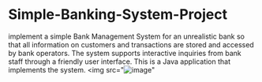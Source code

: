 # Simple-Banking-System-Project
implement a simple Bank Management System for an unrealistic bank so that all information on customers and transactions are stored and accessed by bank operators. The system supports interactive inquiries from bank staff through a friendly user interface. This is a Java application that implements the system.
<img src="![image](https://user-images.githubusercontent.com/81651930/113076474-2913f980-919d-11eb-8bdb-ca8ad150aaef.png)"
